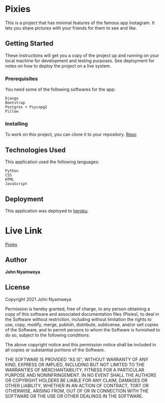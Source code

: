# Pixies

This is a project that has minimal features of the famous app Instagram. It lets you share pictures with your friends for them to see and like.

## Getting Started

These instructions will get you a copy of the project up and running on your local machine for development and testing purposes. See deployment for notes on how to deploy the project on a live system.

### Prerequisites

You need some of the following softwares for the app:

```
Django
Bootstrap
Postgres + Psycopg2
Pillow
```

### Installing

To work on this project, you can clone it to your repository.
[Repo](https://github.com/nyamzy/Pixies.git)

## Technologies Used
  This application used the following languages:
  ```
  Python
  CSS
  HTML
  JavaScript
  ```

## Deployment

This application was deployed to [heroku](https://heroku.com).

# Live Link
  [Pixies](https://)

## Author

**John Nyamweya**

## License
  Copyright 2021 John Nyamweya

  Permission is hereby granted, free of charge, to any person obtaining a copy of this software and associated documentation files (Pixies), to deal in the Software without restriction, including without limitation the rights to use, copy, modify, merge, publish, distribute, sublicense, and/or sell copies of the Software, and to permit persons to whom the Software is furnished to do so, subject to the following conditions:

  The above copyright notice and this permission notice shall be included in all copies or substantial portions of the Software.

  THE SOFTWARE IS PROVIDED "AS IS", WITHOUT WARRANTY OF ANY KIND, EXPRESS OR IMPLIED, INCLUDING BUT NOT LIMITED TO THE WARRANTIES OF MERCHANTABILITY, FITNESS FOR A PARTICULAR PURPOSE AND NONINFRINGEMENT. IN NO EVENT SHALL THE AUTHORS OR COPYRIGHT HOLDERS BE LIABLE FOR ANY CLAIM, DAMAGES OR OTHER LIABILITY, WHETHER IN AN ACTION OF CONTRACT, TORT OR OTHERWISE, ARISING FROM, OUT OF OR IN CONNECTION WITH THE SOFTWARE OR THE USE OR OTHER DEALINGS IN THE SOFTWARE.

